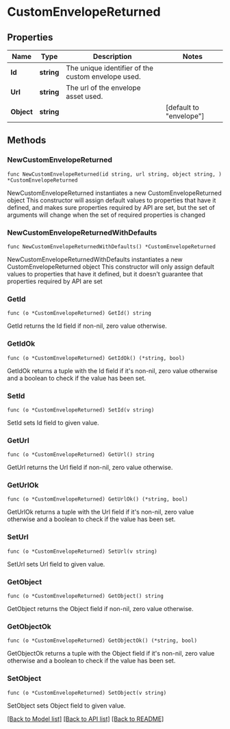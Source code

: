 # CustomEnvelopeReturned

## Properties

Name | Type | Description | Notes
------------ | ------------- | ------------- | -------------
**Id** | **string** | The unique identifier of the custom envelope used. | 
**Url** | **string** | The url of the envelope asset used. | 
**Object** | **string** |  | [default to "envelope"]

## Methods

### NewCustomEnvelopeReturned

`func NewCustomEnvelopeReturned(id string, url string, object string, ) *CustomEnvelopeReturned`

NewCustomEnvelopeReturned instantiates a new CustomEnvelopeReturned object
This constructor will assign default values to properties that have it defined,
and makes sure properties required by API are set, but the set of arguments
will change when the set of required properties is changed

### NewCustomEnvelopeReturnedWithDefaults

`func NewCustomEnvelopeReturnedWithDefaults() *CustomEnvelopeReturned`

NewCustomEnvelopeReturnedWithDefaults instantiates a new CustomEnvelopeReturned object
This constructor will only assign default values to properties that have it defined,
but it doesn't guarantee that properties required by API are set

### GetId

`func (o *CustomEnvelopeReturned) GetId() string`

GetId returns the Id field if non-nil, zero value otherwise.

### GetIdOk

`func (o *CustomEnvelopeReturned) GetIdOk() (*string, bool)`

GetIdOk returns a tuple with the Id field if it's non-nil, zero value otherwise
and a boolean to check if the value has been set.

### SetId

`func (o *CustomEnvelopeReturned) SetId(v string)`

SetId sets Id field to given value.


### GetUrl

`func (o *CustomEnvelopeReturned) GetUrl() string`

GetUrl returns the Url field if non-nil, zero value otherwise.

### GetUrlOk

`func (o *CustomEnvelopeReturned) GetUrlOk() (*string, bool)`

GetUrlOk returns a tuple with the Url field if it's non-nil, zero value otherwise
and a boolean to check if the value has been set.

### SetUrl

`func (o *CustomEnvelopeReturned) SetUrl(v string)`

SetUrl sets Url field to given value.


### GetObject

`func (o *CustomEnvelopeReturned) GetObject() string`

GetObject returns the Object field if non-nil, zero value otherwise.

### GetObjectOk

`func (o *CustomEnvelopeReturned) GetObjectOk() (*string, bool)`

GetObjectOk returns a tuple with the Object field if it's non-nil, zero value otherwise
and a boolean to check if the value has been set.

### SetObject

`func (o *CustomEnvelopeReturned) SetObject(v string)`

SetObject sets Object field to given value.



[[Back to Model list]](../README.md#documentation-for-models) [[Back to API list]](../README.md#documentation-for-api-endpoints) [[Back to README]](../README.md)


